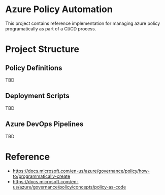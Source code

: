 # Azure Policy Automation

This project contains reference implementation for managing azure policy programatically as part of a CI/CD process.

# Project Structure

## Policy Definitions

TBD

## Deployment Scripts

TBD

## Azure DevOps Pipelines

TBD

# Reference

* https://docs.microsoft.com/en-us/azure/governance/policy/how-to/programmatically-create
* https://docs.microsoft.com/en-us/azure/governance/policy/concepts/policy-as-code